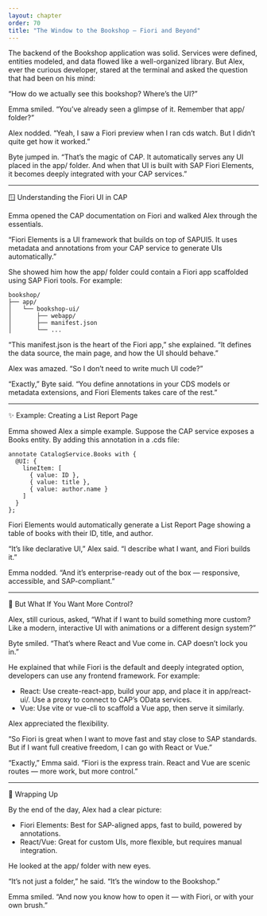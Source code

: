 ```yaml
---
layout: chapter
order: 70
title: "The Window to the Bookshop — Fiori and Beyond"
---
```


The backend of the Bookshop application was solid. Services were defined, entities modeled, and data flowed like a well-organized library. But Alex, ever the curious developer, stared at the terminal and asked the question that had been on his mind:

“How do we actually see this bookshop? Where’s the UI?”

Emma smiled. “You’ve already seen a glimpse of it. Remember that app/ folder?”

Alex nodded. “Yeah, I saw a Fiori preview when I ran cds watch. But I didn’t quite get how it worked.”

Byte jumped in. “That’s the magic of CAP. It automatically serves any UI placed in the app/ folder. And when that UI is built with SAP Fiori Elements, it becomes deeply integrated with your CAP services.”

---

🪟 Understanding the Fiori UI in CAP

Emma opened the CAP documentation on Fiori and walked Alex through the essentials.

“Fiori Elements is a UI framework that builds on top of SAPUI5. It uses metadata and annotations from your CAP service to generate UIs automatically.”

She showed him how the app/ folder could contain a Fiori app scaffolded using SAP Fiori tools. For example:

```
bookshop/
├── app/
│   └── bookshop-ui/
│       ├── webapp/
│       ├── manifest.json
│       └── ...
```

“This manifest.json is the heart of the Fiori app,” she explained. “It defines the data source, the main page, and how the UI should behave.”

Alex was amazed. “So I don’t need to write much UI code?”

“Exactly,” Byte said. “You define annotations in your CDS models or metadata extensions, and Fiori Elements takes care of the rest.”

---

✨ Example: Creating a List Report Page

Emma showed Alex a simple example. Suppose the CAP service exposes a Books entity. By adding this annotation in a .cds file:

```cds
annotate CatalogService.Books with {
  @UI: {
    lineItem: [
      { value: ID },
      { value: title },
      { value: author.name }
    ]
  }
};
```

Fiori Elements would automatically generate a List Report Page showing a table of books with their ID, title, and author.

“It’s like declarative UI,” Alex said. “I describe what I want, and Fiori builds it.”

Emma nodded. “And it’s enterprise-ready out of the box — responsive, accessible, and SAP-compliant.”

---

🧭 But What If You Want More Control?

Alex, still curious, asked, “What if I want to build something more custom? Like a modern, interactive UI with animations or a different design system?”

Byte smiled. “That’s where React and Vue come in. CAP doesn’t lock you in.”

He explained that while Fiori is the default and deeply integrated option, developers can use any frontend framework. For example:

- React: Use create-react-app, build your app, and place it in app/react-ui/. Use a proxy to connect to CAP’s OData services.
- Vue: Use vite or vue-cli to scaffold a Vue app, then serve it similarly.

Alex appreciated the flexibility.

“So Fiori is great when I want to move fast and stay close to SAP standards. But if I want full creative freedom, I can go with React or Vue.”

“Exactly,” Emma said. “Fiori is the express train. React and Vue are scenic routes — more work, but more control.”

---

🧩 Wrapping Up

By the end of the day, Alex had a clear picture:

- Fiori Elements: Best for SAP-aligned apps, fast to build, powered by annotations.
- React/Vue: Great for custom UIs, more flexible, but requires manual integration.

He looked at the app/ folder with new eyes.

“It’s not just a folder,” he said. “It’s the window to the Bookshop.”

Emma smiled. “And now you know how to open it — with Fiori, or with your own brush.”